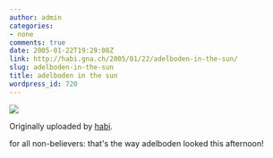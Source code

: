 ```yaml
---
author: admin
categories:
- none
comments: true
date: 2005-01-22T19:29:08Z
link: http://habi.gna.ch/2005/01/22/adelboden-in-the-sun/
slug: adelboden-in-the-sun
title: adelboden in the sun
wordpress_id: 720
---
```


[![](http://photos2.flickr.com/3659515_e124a62351_m.jpg)](http://www.flickr.com/photos/habi/3659515/)
   

  Originally uploaded by [habi](http://www.flickr.com/people/habi/).
 



for all non-believers: that's the way adelboden looked this afternoon!
  


